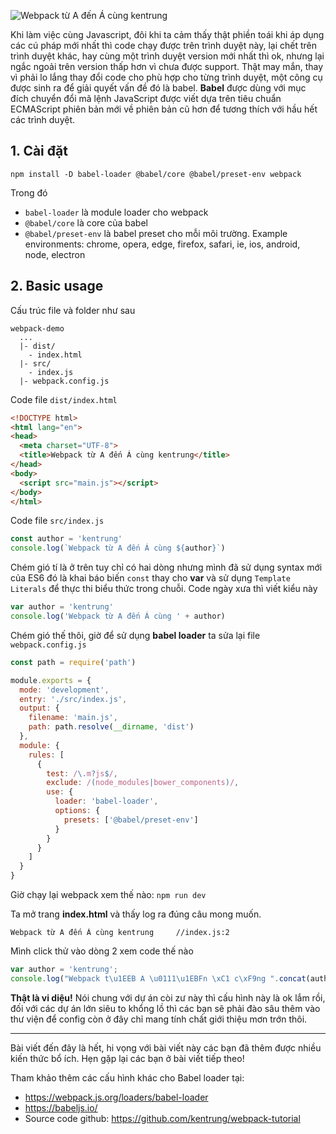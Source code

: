 ![Webpack từ A đến Á cùng kentrung](https://images.viblo.asia/2090b88e-6ec0-49fe-b677-65e927fafc2e.png) 

Khi làm việc cùng Javascript, đôi khi ta cảm thấy thật phiền toái khi áp dụng các cú pháp mới nhất thì code chạy được trên trình duyệt này, lại chết trên trình duyệt khác, hay cùng một trình duyệt version mới nhất thì ok, nhưng lại ngắc ngoải trên version thấp hơn vì chưa được support. Thật may mắn, thay vì phải lo lắng thay đổi code cho phù hợp cho từng trình duyệt, một công cụ được sinh ra để giải quyết vấn đề đó là babel. **Babel** được dùng với mục đích chuyển đổi mã lệnh JavaScript được viết dựa trên tiêu chuẩn ECMAScript phiên bản mới về phiên bản cũ hơn để tương thích với hầu hết các trình duyệt.

## 1. Cài đặt
```
npm install -D babel-loader @babel/core @babel/preset-env webpack
```
Trong đó  
* `babel-loader` là module loader cho webpack
* `@babel/core` là core của babel
* `@babel/preset-env` là babel preset cho mỗi môi trường. Example environments: chrome, opera, edge, firefox, safari, ie, ios, android, node, electron

## 2. Basic usage
Cấu trúc file và folder như sau
```
webpack-demo
  ...
  |- dist/
    - index.html
  |- src/
    - index.js
  |- webpack.config.js
```
Code file `dist/index.html`
```html
<!DOCTYPE html>
<html lang="en">
<head>
  <meta charset="UTF-8">
  <title>Webpack từ A đến Á cùng kentrung</title>
</head>
<body>
  <script src="main.js"></script>
</body>
</html>
```

Code file `src/index.js`
```js
const author = 'kentrung'
console.log(`Webpack từ A đến Á cùng ${author}`)
```

Chém gió tí là ở trên tuy chỉ có hai dòng nhưng mình đã sử dụng syntax mới của ES6 đó là khai báo biến `const` thay cho **var** và sử dụng `Template Literals` để thực thi biểu thức trong chuỗi. Code ngày xưa thì viết kiểu này

```js
var author = 'kentrung'
console.log('Webpack từ A đến Á cùng ' + author)
```

Chém gió thế thôi, giờ để sử dụng **babel loader** ta sửa lại file `webpack.config.js`

```js
const path = require('path')

module.exports = {
  mode: 'development',
  entry: './src/index.js',
  output: {
    filename: 'main.js',
    path: path.resolve(__dirname, 'dist')
  },
  module: {
    rules: [
      {
        test: /\.m?js$/,
        exclude: /(node_modules|bower_components)/,
        use: {
          loader: 'babel-loader',
          options: {
            presets: ['@babel/preset-env']
          }
        }
      }
    ]
  }
}
```
Giờ chạy lại webpack xem thế nào: `npm run dev`

Ta mở trang **index.html** và thấy log ra đúng câu mong muốn. 
```
Webpack từ A đến Á cùng kentrung     //index.js:2
```
Mình click thử vào dòng 2 xem code thế nào 
```js
var author = 'kentrung';
console.log("Webpack t\u1EEB A \u0111\u1EBFn \xC1 c\xF9ng ".concat(author));
```

**Thật là vi diệu!** Nói chung với dự án còi zư này thì cấu hình này là ok lắm rồi, đối với các dự án lớn siêu to khổng lồ thì các bạn sẽ phải đào sâu thêm vào thư viện để config còn ở đây chỉ mang tính chất giới thiệu mơn trớn thôi.


-----


Bài viết đến đây là hết, hi vọng với bài viết này các bạn đã thêm được nhiều kiến thức bổ ích. Hẹn gặp lại các bạn ở bài viết tiếp theo!


Tham khảo thêm các cấu hình khác cho Babel loader tại: 
* https://webpack.js.org/loaders/babel-loader
* https://babeljs.io/
* Source code github: https://github.com/kentrung/webpack-tutorial
